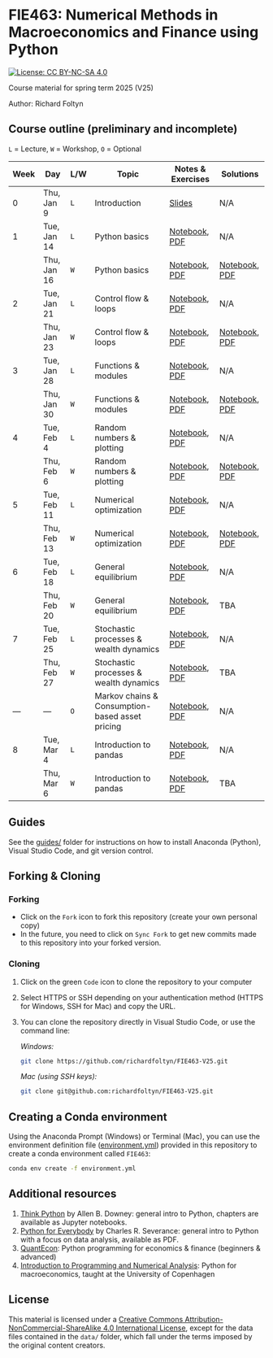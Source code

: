 
# FIE463: Numerical Methods in Macroeconomics and Finance using Python

[![License: CC BY-NC-SA 4.0](https://img.shields.io/badge/License-CC%20BY--NC--SA%204.0-lightgrey.svg)](https://creativecommons.org/licenses/by-nc-sa/4.0/)

Course material for spring term 2025 (V25)

Author: Richard Foltyn


## Course outline (preliminary and incomplete)

`L` = Lecture, `W` = Workshop, `O` = Optional


| Week | Day | L/W | Topic | Notes & Exercises | Solutions |
|------|-----|-----|-------|----------------------|------------------------------------------|
|  0   | Thu, Jan 9 | `L` | Introduction | [Slides](lectures/lecture00/lecture00.pdf) | N/A  |
|  1   | Tue, Jan 14 | `L` | Python basics | [Notebook](lectures/lecture01/lecture01.ipynb), [PDF](lectures/lecture01/lecture01.pdf) | N/A  |
|      | Thu, Jan 16 | `W` | Python basics | [Notebook](workshops/workshop01/workshop01.ipynb), [PDF](workshops/workshop01/workshop01.pdf) | [Notebook](workshops/workshop01/workshop01-solution.ipynb), [PDF](workshops/workshop01/workshop01-solution.pdf) |
|  2   | Tue, Jan 21 | `L` | Control flow & loops | [Notebook](lectures/lecture02/lecture02.ipynb), [PDF](lectures/lecture02/lecture02.pdf) | N/A  |
|      | Thu, Jan 23 | `W` | Control flow & loops | [Notebook](workshops/workshop02/workshop02.ipynb), [PDF](workshops/workshop02/workshop02.pdf) | [Notebook](workshops/workshop02/workshop02-solution.ipynb), [PDF](workshops/workshop02/workshop02-solution.pdf) |
|  3   | Tue, Jan 28 | `L` | Functions & modules | [Notebook](lectures/lecture03/lecture03.ipynb), [PDF](lectures/lecture03/lecture03.pdf) | N/A  |
|      | Thu, Jan 30 | `W` | Functions & modules | [Notebook](workshops/workshop03/workshop03.ipynb), [PDF](workshops/workshop03/workshop03.pdf) | [Notebook](workshops/workshop03/workshop03-solution.ipynb), [PDF](workshops/workshop03/workshop03-solution.pdf) |
|  4   | Tue, Feb 4 | `L` | Random numbers & plotting | [Notebook](lectures/lecture04/lecture04.ipynb), [PDF](lectures/lecture04/lecture04.pdf) | N/A  |
|      | Thu, Feb 6 | `W` | Random numbers & plotting | [Notebook](workshops/workshop04/workshop04.ipynb), [PDF](workshops/workshop04/workshop04.pdf) | [Notebook](workshops/workshop04/workshop04-solution.ipynb), [PDF](workshops/workshop04/workshop04-solution.pdf) |
|  5   | Tue, Feb 11 | `L` | Numerical optimization | [Notebook](lectures/lecture05/lecture05.ipynb), [PDF](lectures/lecture05/lecture05.pdf) | N/A  |
|      | Thu, Feb 13 | `W` | Numerical optimization | [Notebook](workshops/workshop05/workshop05.ipynb), [PDF](workshops/workshop05/workshop05.pdf) | [Notebook](workshops/workshop05/workshop05-solution.ipynb), [PDF](workshops/workshop05/workshop05-solution.pdf) |
|  6   | Tue, Feb 18 | `L` | General equilibrium | [Notebook](lectures/lecture06/lecture06.ipynb), [PDF](lectures/lecture06/lecture06.pdf) | N/A  |
|      | Thu, Feb 20 | `W` | General equilibrium | [Notebook](workshops/workshop06/workshop06.ipynb), [PDF](workshops/workshop06/workshop06.pdf) | TBA |
|  7   | Tue, Feb 25 | `L` | Stochastic processes & wealth dynamics | [Notebook](lectures/lecture07/lecture07.ipynb), [PDF](lectures/lecture07/lecture07.pdf) | N/A  |
|      | Thu, Feb 27 | `W` | Stochastic processes & wealth dynamics | [Notebook](workshops/workshop07/workshop07.ipynb), [PDF](workshops/workshop07/workshop07.pdf) | TBA |
|  —   | — | `O` | Markov chains & Consumption-based asset pricing | [Notebook](lectures/lecture_markov/lecture_markov.ipynb), [PDF](lectures/lecture_markov/lecture_markov.pdf) | N/A  |
|  8   | Tue, Mar 4 | `L` | Introduction to pandas | [Notebook](lectures/lecture08/lecture08.ipynb), [PDF](lectures/lecture08/lecture08.pdf) | N/A  |
|      | Thu, Mar 6 | `W` | Introduction to pandas | [Notebook](workshops/workshop08/workshop08.ipynb), [PDF](workshops/workshop08/workshop08.pdf) | TBA |




## Guides

See the [guides/](guides/README.md) folder for instructions on how to 
install Anaconda (Python), Visual Studio Code, and git version control.


## Forking & Cloning

### Forking

- Click on the `Fork` icon to fork this repository (create your own personal copy)
- In the future, you need to click on `Sync Fork` to get new commits made to this repository into your forked version.

### Cloning

1. Click on the green `Code` icon to clone the repository to your computer
2. Select HTTPS or SSH depending on your authentication method (HTTPS for Windows, SSH for Mac) and copy the URL.
3. You can clone the repository directly in Visual Studio Code, or use the command line:

    _Windows:_
    ```bash
    git clone https://github.com/richardfoltyn/FIE463-V25.git
    ```
    _Mac (using SSH keys):_
    ```bash
    git clone git@github.com:richardfoltyn/FIE463-V25.git
    ```


## Creating a Conda environment

Using the Anaconda Prompt (Windows) or Terminal (Mac), you can use 
the environment definition file ([environment.yml](environment.yml)) provided in this repository to create 
a conda environment called `FIE463`:
```bash
conda env create -f environment.yml
```


## Additional resources

1. [Think Python](https://allendowney.github.io/ThinkPython/index.html) by Allen B. Downey:
   general intro to Python, chapters are available as Jupyter notebooks.
2. [Python for Everybody](https://www.py4e.com/book) by Charles R. Severance:
   general intro to Python with a focus on data analysis, available as PDF.
3. [QuantEcon](https://quantecon.org/lectures/): Python programming for economics & finance
    (beginners & advanced)
3. [Introduction to Programming and Numerical Analysis](https://sites.google.com/view/numeconcph-introprog/home): 
    Python for macroeconomics, taught at the University of Copenhagen

## License

This material is licensed under a 
[Creative Commons Attribution-NonCommercial-ShareAlike 4.0 International License](http://creativecommons.org/licenses/by-nc-sa/4.0/),
except for the data files contained in the `data/` folder, which
fall under the terms imposed by the original content creators.
